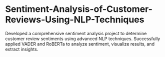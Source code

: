 # Sentiment-Analysis-of-Customer-Reviews-Using-NLP-Techniques
Developed a comprehensive sentiment analysis project to determine customer review sentiments using advanced NLP techniques. Successfully applied VADER and RoBERTa to analyze sentiment, visualize results, and extract insights.
